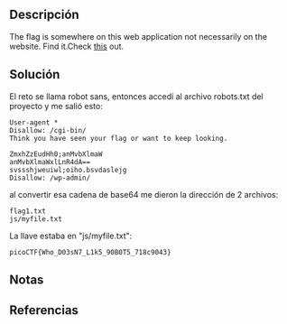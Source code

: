## Descripción
The flag is somewhere on this web application not necessarily on the website. Find it.Check [this](http://saturn.picoctf.net:64573/) out.
## Solución
El reto se llama robot sans, entonces accedí al archivo robots.txt del proyecto y me salió esto:
```
User-agent *
Disallow: /cgi-bin/
Think you have seen your flag or want to keep looking.

ZmxhZzEudHh0;anMvbXlmaW
anMvbXlmaWxlLnR4dA==
svssshjweuiwl;oiho.bsvdaslejg
Disallow: /wp-admin/
```
al convertir esa cadena de base64 me dieron la dirección de 2 archivos:
```
flag1.txt
js/myfile.txt
```
La llave estaba en "js/myfile.txt":
```
picoCTF{Who_D03sN7_L1k5_90B0T5_718c9043}
```
## Notas
## Referencias
